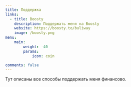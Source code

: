 ```yaml
---
title: Поддержка
links:
  - title: Boosty
    description: Поддержать меня на Boosty
    website: https://boosty.to/buliway
    image: /boosty.png
menu:
    main: 
        weight: -40
        params:
            icon: coin

comments: false
---
```


Тут описаны все способы поддержать меня финансово.

